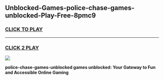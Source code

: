 
## Unblocked-Games-police-chase-games-unblocked-Play-Free-8pmc9
<h3>
<a href="https://premium76.site?title=police-chase-games-unblocked&ref=15A">CLICK TO PLAY</a></h3>
<hr>

<h3>
<a href="https://premium76.site?title=police-chase-games-unblocked&ref=15A">CLICK 2 PLAY</a>
  
</h3>

<a href="https://premium76.site?title=police-chase-games-unblocked&ref=15A"><img src="https://clearcache.store/games.png"></a>


**police-chase-games-unblocked games unblocked: Your Gateway to Fun and Accessible Online Gaming**
